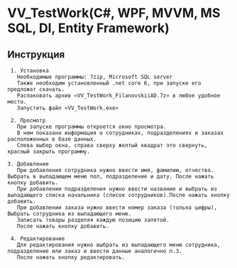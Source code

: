 # VV_TestWork(C#, WPF, MVVM, MS SQL, DI, Entity Framework)

## Инструкция
     1. Установка
       Необходимые программы: 7zip, Microsoft SQL server
       Также необходим установленный .net core 6, при запуске его предложат скачать.
       Распаковать архив «VV_TestWork_FilanovskiiAD.7z» в любое удобное место.
       Запустить файл «VV_TestWork.exe»
       
     2. Просмотр
       При запуске программы откроется окно просмотра.
       В нем показана информация о сотрудниках, подразделениях и заказах расположенных в базе данных.
       Слева выбор окна, справа сверху желтый квадрат это свернуть, красный закрыть программу.
       
    3. Добавление
       При добавления сотрудника нужно ввести имя, фамилию, отчество. Выбрать в выпадающем меню пол, подразделение и дату. После нажать кнопку добавить.
       При добавлении подразделения нужно ввести название и выбрать из выпадающего списка начальника (список сотрудников).После нажать кнопку добавить.
       При добавлении заказа нужно ввести номер заказа (только цифры), Выбрать сотрудника из выпадающего меню.
       Записать товары разделяя каждую позицию запятой.
       После нажать кнопку добавить.
    
     4. Редактирование
       Для редактирования нужно выбрать из выпадающего меню сотрудника, подразделение или заказ и ввести данные аналогично п.3.
       После нажать кнопку редактировать.

